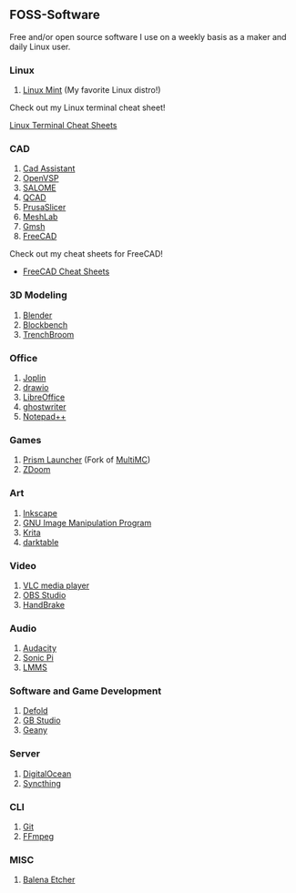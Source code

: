 ## FOSS-Software
Free and/or open source software I use on a weekly basis as a maker and daily Linux user.

### Linux

1) [Linux Mint](https://linuxmint.com/) (My favorite Linux distro!)

Check out my Linux terminal cheat sheet!

[Linux Terminal Cheat Sheets](https://github.com/EvokeMadness/Linux-terminal-cheat-sheets)

### CAD

1) [Cad Assistant](https://www.opencascade.com/products/cad-assistant/)
2) [OpenVSP](https://openvsp.org/)
3) [SALOME](https://www.salome-platform.org/)
4) [QCAD](https://www.qcad.org/en/)
5) [PrusaSlicer](https://www.prusa3d.com/page/prusaslicer_424/)
6) [MeshLab](https://www.meshlab.net/)
7) [Gmsh](https://gmsh.info/)
8) [FreeCAD](https://www.freecad.org/)

Check out my cheat sheets for FreeCAD!

- [FreeCAD Cheat Sheets](https://github.com/EvokeMadness/FreeCAD-Cheat-Sheets)

### 3D Modeling

1) [Blender](https://www.blender.org/)
2) [Blockbench](https://www.blockbench.net/)
3) [TrenchBroom](https://trenchbroom.github.io/)

### Office

1) [Joplin](https://joplinapp.org/)
2) [drawio](https://www.diagrams.net/)
3) [LibreOffice](https://www.libreoffice.org/)
4) [ghostwriter](https://wereturtle.github.io/ghostwriter/)
5) [Notepad++](https://notepad-plus-plus.org/)

### Games

1) [Prism Launcher](https://prismlauncher.org/) (Fork of [MultiMC](https://multimc.org/))
2) [ZDoom](https://zdoom.org/index)

### Art

1) [Inkscape](https://inkscape.org/)
2) [GNU Image Manipulation Program](https://www.gimp.org/)
3) [Krita](https://krita.org/en/)
4) [darktable](https://www.darktable.org/)

### Video

1) [VLC media player](https://www.videolan.org/vlc/)
2) [OBS Studio](https://obsproject.com/)
3) [HandBrake](https://handbrake.fr/)

### Audio

1) [Audacity](https://www.audacityteam.org/)
2) [Sonic Pi](https://sonic-pi.net/)
3) [LMMS](https://lmms.io/)

### Software and Game Development

1) [Defold](https://defold.com/)
2) [GB Studio](https://www.gbstudio.dev/)
3) [Geany](https://www.geany.org/)

### Server

1) [DigitalOcean](https://www.digitalocean.com/)
2) [Syncthing](https://syncthing.net/)

### CLI

1) [Git](https://git-scm.com/)
2) [FFmpeg](https://www.ffmpeg.org/)

### MISC

1) [Balena Etcher](https://etcher.balena.io/)